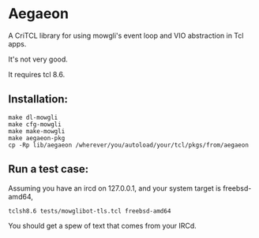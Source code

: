 # Aegaeon

A CriTCL library for using mowgli's event loop and VIO abstraction in Tcl apps.

It's not very good.

It requires tcl 8.6.

## Installation:

    make dl-mowgli
    make cfg-mowgli
    make make-mowgli
    make aegaeon-pkg
    cp -Rp lib/aegaeon /wherever/you/autoload/your/tcl/pkgs/from/aegaeon

## Run a test case:

Assuming you have an ircd on 127.0.0.1, and your system target is freebsd-amd64,

    tclsh8.6 tests/mowglibot-tls.tcl freebsd-amd64

You should get a spew of text that comes from your IRCd.
